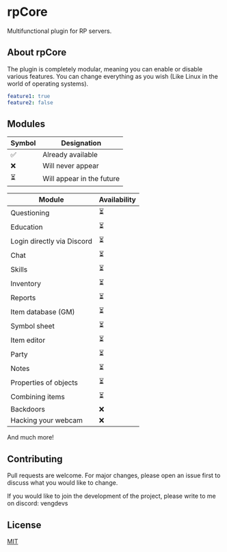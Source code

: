 # rpCore

Multifunctional plugin for RP servers.

## About rpCore

The plugin is completely modular, meaning you can enable or disable various features.
You can change everything as you wish (Like Linux in the world of operating systems).

```yaml
feature1: true
feature2: false
```

## Modules

| Symbol | Designation |
| ------ | ----------- |
| ✅ | Already available |
| ❌ | Will never appear |
| ⏳ | Will appear in the future |

| Module                     | Availability |
| -------------------------- | ------------ |
| Questioning                | ⏳          |
| Education                  | ⏳          |
| Login directly via Discord | ⏳          |
| Chat                       | ⏳          |
| Skills                     | ⏳          |
| Inventory                  | ⏳          |
| Reports                    | ⏳          |
| Item database (GM)         | ⏳          |
| Symbol sheet               | ⏳          |
| Item editor                | ⏳          |
| Party                      | ⏳          |
| Notes                      | ⏳          |
| Properties of objects      | ⏳          |
| Combining items            | ⏳          |
| Backdoors                  | ❌          |
| Hacking your webcam        | ❌          |

And much more!

## Contributing

Pull requests are welcome. For major changes, please open an issue first
to discuss what you would like to change.

If you would like to join the development of the project, please write to me on discord: vengdevs

## License

[MIT](https://choosealicense.com/licenses/mit/)
